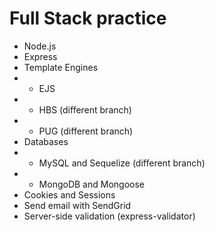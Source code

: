 # Full Stack practice
* Node.js
* Express 
* Template Engines
* * EJS 
* * HBS (different branch)
* * PUG (different branch)
* Databases
* * MySQL and Sequelize (different branch)
* * MongoDB and Mongoose
* Cookies and Sessions
* Send email with SendGrid
* Server-side validation (express-validator)
